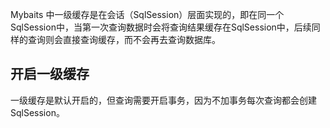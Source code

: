
Mybaits 中一级缓存是在会话（SqlSession）层面实现的，即在同一个SqlSession中，当第一次查询数据时会将查询结果缓存在SqlSession中，后续同样的查询则会直接查询缓存，而不会再去查询数据库。

## 开启一级缓存

一级缓存是默认开启的，但查询需要开启事务，因为不加事务每次查询都会创建SqlSession。

## 